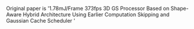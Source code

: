 Original paper is '1.78mJ/Frame 373fps 3D GS Processor Based on Shape-Aware Hybrid Architecture Using Earlier Computation Skipping and Gaussian Cache Scheduler '
